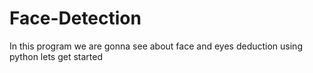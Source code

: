 # Face-Detection
In this program we are gonna see about face and eyes deduction using python 
lets get started
